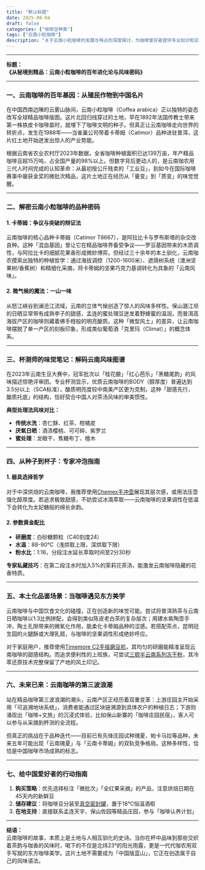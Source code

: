 ```yaml
---
title: "默认标题"
date: 2025-08-04
draft: false
categories: ["咖啡豆种类"]
tags: ["云南小粒咖啡"]
description: "关于云南小粒咖啡的发展与特点的深度探讨，为咖啡爱好者提供专业知识和实用指南。"
---
```


---
**标题：**  
**《从秘境到精品：云南小粒咖啡的百年进化论与风味密码》**

---

### **一、云南咖啡的百年基因：从殖民作物到中国名片**

在中国西南边陲的云雾山脉间，云南小粒咖啡（Coffea arabica）正以独特的姿态改写全球精品咖啡版图。这片北回归线穿过的土地，早在1892年法国传教士带来第一株铁皮卡咖啡苗时，就埋下了咖啡文明的种子。但真正让云南咖啡走向世界的转折点，发生在1988年——当雀巢公司带着卡蒂姆（Catimor）品种进驻普洱，这片红土地开始迸发出惊人的产业势能。

根据云南省农业农村厅2023年数据，全省咖啡种植面积已达139万亩，年产精品咖啡豆超15万吨，占全国产量的98%以上。但数字背后更动人的，是云南咖农用三代人时间完成的认知革命：从最初按公斤贱卖的「工业豆」，到如今在国际咖啡赛事中屡获金奖的微批次精品，这片土地正在经历从「量变」到「质变」的味觉觉醒。

---

### **二、解密云南小粒咖啡的品种密码**

#### **1. 卡蒂姆：争议与突破的辩证法**
云南咖啡的核心品种卡蒂姆（Catimor T8667），是阿拉比卡与罗布斯塔的杂交改良种。这种「混血基因」曾让它在精品咖啡界备受争议——罗豆基因带来的木质调性，与阿拉比卡的细腻花果香形成微妙博弈。但经过三十余年的本土驯化，云南咖农摸索出独特的种植哲学：通过海拔调控（1200-1600米）、遮荫树系统（澳洲坚果树/香蕉树）和精细化采摘，将卡蒂姆的坚果巧克力基调转化为具象的「云南风味」。

#### **2. 微气候的魔法：一山一味**
从怒江峡谷到澜沧江流域，云南的立体气候创造了惊人的风味多样性。保山潞江坝的日晒豆常带有成熟李子的甜感，孟连的蜜处理豆迸发着野蜂蜜的温润，而普洱高海拔产区的咖啡则藏着佛手柑般的明亮酸质。这种「微型风土」的差异，让云南咖啡摆脱了单一产区的刻板印象，形成类似葡萄酒「克里玛（Climat）」的概念体系。

---

### **三、杯测师的味觉笔记：解码云南风味图谱**

在2023年云南生豆大赛中，冠军批次以「桂花酿」「红心芭乐」「黑糖尾韵」的风味描述惊艳评审团。专业杯测显示，优质云南咖啡的BODY（醇厚度）普遍达到3.5分以上（SCA标准），酸质明亮度较中南美产区更为克制，这种「甜感先行，酸质托底」的结构，恰好契合中国人对茶汤风味的审美惯性。

**典型处理法风味对比：**  
- **传统水洗**：杏仁酥、红茶、柑橘皮  
- **厌氧日晒**：酒渍樱桃、可可碎、紫罗兰  
- **蜜处理**：龙眼干、焦糖布丁、檀木  

---

### **四、从种子到杯子：专家冲泡指南**

#### **1. 器具选择哲学**
对于中深烘焙的云南咖啡，我推荐使用[Chemex手冲壶](https://www.amazon.com/s?k=Chemex%E6%89%8B%E5%86%B2%E5%A3%B6&tag=coffeeprism-20)展现其层次感，或用法压壶强化醇厚度。若追求极致甜感，不妨尝试冰滴萃取——云南咖啡的坚果调性在低温下会转化为太妃糖般的绵长余韵。

#### **2. 参数黄金配比**
- **研磨度**：白砂糖颗粒（C40刻度24）  
- **水温**：88-90℃（浅烘取上限，深烘取下限）  
- **粉水比**：1:16，分段注水延长萃取时间至2分30秒  

**专家私藏技巧**：在第二段注水时加入5%的茉莉花茶汤，能激发云南咖啡隐藏的花香特质。

---

### **五、本土化品鉴场景：当咖啡遇见东方美学**

云南咖啡与中国饮食文化的碰撞，正在创造新的味觉可能。尝试将普洱熟茶与云南日晒咖啡以1:3比例拼配，会得到类似陈皮老白茶的复杂层次；用建水紫陶壶手冲，陶土孔隙带来的微氧化作用，能柔化卡蒂姆品种的涩感。若搭配茶点，昆明冠生园的火腿酥或大理乳扇，与咖啡的坚果调性形成绝妙呼应。

对于家庭用户，推荐使用[Timemore C2手摇磨豆机](https://www.amazon.com/s?k=Timemore%20C2%E6%89%8B%E6%91%87%E7%A3%A8%E8%B1%86%E6%9C%BA&tag=coffeeprism-20)，其均匀的研磨能精准呈现云南咖啡的甜感结构。而追求便利性的上班族，可尝试[三顿半云南系列冻干粉](https://www.amazon.com/s?k=%E4%B8%89%E9%A1%BF%E5%8D%8A%E4%BA%91%E5%8D%97%E7%B3%BB%E5%88%97%E5%86%BB%E5%B9%B2%E7%B2%89&tag=coffeeprism-20)，其冷萃还原技术完整保留了产地的风土印记。

---

### **六、未来已来：云南咖啡的第三波浪潮**

站在精品咖啡第三波浪潮的潮头，云南产区正经历着双重变革：上游庄园主开始采用「可追溯地块系统」，消费者能通过区块链溯源到具体农户的种植日志；下游则涌现出「咖啡+文旅」的沉浸式体验，比如保山新寨的「咖啡庄园民宿」，客人可以参与从采摘到杯测的全流程。

但真正的挑战在于品种迭代——目前已有先锋庄园试种瑰夏、帕卡马拉等品种，未来五年可能出现「云南瑰夏」与「云南卡蒂姆」的双轨竞争格局。这种多样性，恰恰是中国咖啡市场成熟的标志。

---

### **七、给中国爱好者的行动指南**

1. **购买策略**：优先选择标注「微批次」「全红果采摘」的产品，注意烘焙日期在45天内的新鲜豆  
2. **储存建议**：将咖啡豆分装至[真空密封罐](https://www.amazon.com/s?k=%E7%9C%9F%E7%A9%BA%E5%AF%86%E5%B0%81%E7%BD%90&tag=coffeeprism-20)，置于18℃恒温酒柜  
3. **在地支持**：直接联系孟连天宇、保山佐园等精品庄园，参与「咖啡认养计划」  

---

**结语：**  
云南咖啡的故事，本质上是土地与人相互驯化的史诗。当你在杯中品味到那些交织着茶韵与咖香的风味时，喝下的不仅是北纬23°的阳光雨露，更是一代代咖农用双手写就的东方咖啡美学。这片土地不需要成为「中国版蓝山」，它正在创造属于自己的风味语法。